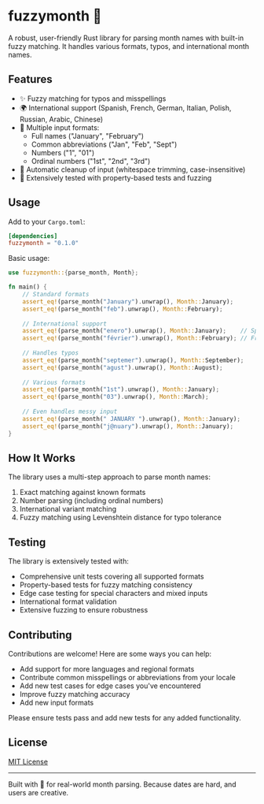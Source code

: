 # fuzzymonth 📅

A robust, user-friendly Rust library for parsing month names with built-in fuzzy matching. It handles various formats, typos, and international month names.

## Features

- ✨ Fuzzy matching for typos and misspellings
- 🌍 International support (Spanish, French, German, Italian, Polish, Russian, Arabic, Chinese)
- 📝 Multiple input formats:
  - Full names ("January", "February")
  - Common abbreviations ("Jan", "Feb", "Sept")
  - Numbers ("1", "01")
  - Ordinal numbers ("1st", "2nd", "3rd")
- 🧹 Automatic cleanup of input (whitespace trimming, case-insensitive)
- 💪 Extensively tested with property-based tests and fuzzing

## Usage

Add to your `Cargo.toml`:
```toml
[dependencies]
fuzzymonth = "0.1.0"
```

Basic usage:
```rust
use fuzzymonth::{parse_month, Month};

fn main() {
    // Standard formats
    assert_eq!(parse_month("January").unwrap(), Month::January);
    assert_eq!(parse_month("feb").unwrap(), Month::February);
    
    // International support
    assert_eq!(parse_month("enero").unwrap(), Month::January);    // Spanish
    assert_eq!(parse_month("février").unwrap(), Month::February); // French
    
    // Handles typos
    assert_eq!(parse_month("septemer").unwrap(), Month::September);
    assert_eq!(parse_month("agust").unwrap(), Month::August);
    
    // Various formats
    assert_eq!(parse_month("1st").unwrap(), Month::January);
    assert_eq!(parse_month("03").unwrap(), Month::March);
    
    // Even handles messy input
    assert_eq!(parse_month(" JANUARY ").unwrap(), Month::January);
    assert_eq!(parse_month("j@nuary").unwrap(), Month::January);
}
```

## How It Works

The library uses a multi-step approach to parse month names:
1. Exact matching against known formats
2. Number parsing (including ordinal numbers)
3. International variant matching
4. Fuzzy matching using Levenshtein distance for typo tolerance

## Testing

The library is extensively tested with:
- Comprehensive unit tests covering all supported formats
- Property-based tests for fuzzy matching consistency
- Edge case testing for special characters and mixed inputs
- International format validation
- Extensive fuzzing to ensure robustness

## Contributing

Contributions are welcome! Here are some ways you can help:
- Add support for more languages and regional formats
- Contribute common misspellings or abbreviations from your locale
- Add new test cases for edge cases you've encountered
- Improve fuzzy matching accuracy
- Add new input formats

Please ensure tests pass and add new tests for any added functionality.

## License

[MIT License](LICENSE)

---

Built with 💝 for real-world month parsing. Because dates are hard, and users are creative.